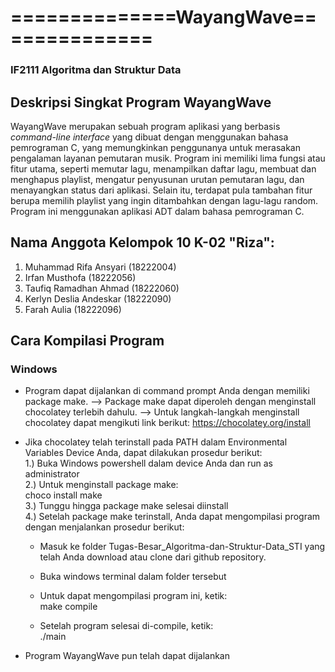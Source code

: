 # ==============WayangWave==============
### IF2111 Algoritma dan Struktur Data
                   
## Deskripsi Singkat Program WayangWave
WayangWave merupakan sebuah program aplikasi yang berbasis _command-line interface_ yang dibuat dengan menggunakan bahasa pemrograman C, yang memungkinkan penggunanya untuk merasakan pengalaman layanan pemutaran musik. Program ini memiliki lima fungsi atau fitur utama, seperti memutar lagu, menampilkan daftar lagu, membuat dan menghapus playlist, mengatur penyusunan urutan pemutaran lagu, dan menayangkan status dari aplikasi. Selain itu, terdapat pula tambahan fitur berupa memilih playlist yang ingin ditambahkan dengan lagu-lagu random.
<br/>
Program ini menggunakan aplikasi ADT dalam bahasa pemrograman C.

## Nama Anggota Kelompok 10 K-02 "Riza":
1. Muhammad Rifa Ansyari (18222004)
2. Irfan Musthofa (18222056)
3. Taufiq Ramadhan Ahmad (18222060)
4. Kerlyn Deslia Andeskar (18222090)
5. Farah Aulia (18222096)

## Cara Kompilasi Program
### Windows
- Program dapat dijalankan di command prompt Anda dengan memiliki package make.
  --> Package make dapat diperoleh dengan menginstall chocolatey terlebih dahulu.
  --> Untuk langkah-langkah menginstall chocolatey dapat mengikuti link berikut:
      https://chocolatey.org/install
  
- Jika chocolatey telah terinstall pada PATH dalam Environmental Variables Device Anda, dapat dilakukan prosedur berikut:
  <br/>
  1.) Buka Windows powershell dalam device Anda dan run as administrator
  <br/>
  2.) Untuk menginstall package make:
  <br/>
      choco install make
  <br/>
  3.) Tunggu hingga package make selesai diinstall
  <br/>
  4.) Setelah package make terinstall, Anda dapat mengompilasi program dengan menjalankan prosedur berikut:
  <br/>
     - Masuk ke folder Tugas-Besar_Algoritma-dan-Struktur-Data_STI yang telah Anda download atau clone dari github repository.
     
     - Buka windows terminal dalam folder tersebut
       
     - Untuk dapat mengompilasi program ini, ketik:
       <br/>
         make compile

     - Setelah program selesai di-compile, ketik:
       <br/>
         ./main
     
- Program WayangWave pun telah dapat dijalankan

